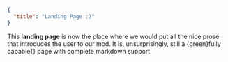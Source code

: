 ```json
{
  "title": "Landing Page :)"
}
```

This **landing page** is now the place where we would put all the nice prose that introduces the user to our mod. It is,
unsurprisingly, still a {green}fully capable{} page with complete markdown support